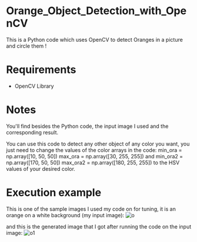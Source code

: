 # Orange_Object_Detection_with_OpenCV
This is a Python code which uses OpenCV to detect Oranges in a picture and circle them !

# Requirements
- OpenCV Library

# Notes
You'll find besides the Python code, the input image I used and the corresponding result.

You can use this code to detect any other object of any color you want, you just need to change the values of the color arrays in the code:
min_ora = np.array([10, 50, 50])
max_ora = np.array([30, 255, 255])
and
min_ora2 = np.array([170, 50, 50])
max_ora2 = np.array([180, 255, 255])
to the HSV values of your desired color.

# Execution example
This is one of the sample images I used my code on for tuning, it is an orange on a white background (my input image):
![o](https://user-images.githubusercontent.com/20354107/30525222-e3c6a17c-9c02-11e7-9e86-e092162bbc19.jpg)

and this is the generated image that I got after running the code on the input image:
![o1](https://user-images.githubusercontent.com/20354107/30525245-44dc7d1a-9c03-11e7-91e7-7572efbed917.jpg)
